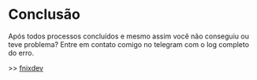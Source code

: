 # Conclusão

Após todos processos concluídos e mesmo assim você não conseguiu ou teve problema? Entre em contato comigo no telegram com o log completo do erro.

&gt;&gt;  [fnixdev](https://t.me/fnixdev)

